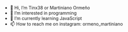 - 👋 Hi, I’m Tinx38 or Martiniano Ormeño
- 👀 I’m interested in programming
- 🌱 I’m currently learning JavaScript
- 📫 How to reach me on instagram: ormeno_martiniano

<!---
Tinx38/Tinx38 is a ✨ special ✨ repository because its `README.md` (this file) appears on your GitHub profile.
You can click the Preview link to take a look at your chan
--->
